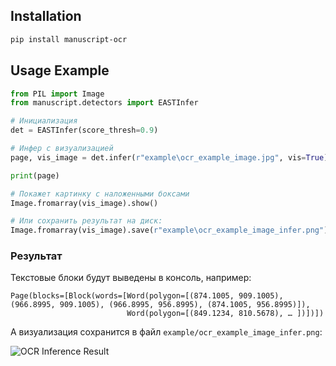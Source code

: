 ## Installation

```bash
pip install manuscript-ocr
````

## Usage Example

```python
from PIL import Image
from manuscript.detectors import EASTInfer

# Инициализация
det = EASTInfer(score_thresh=0.9)

# Инфер с визуализацией
page, vis_image = det.infer(r"example\ocr_example_image.jpg", vis=True)

print(page)

# Покажет картинку с наложенными боксами
Image.fromarray(vis_image).show()

# Или сохранить результат на диск:
Image.fromarray(vis_image).save(r"example\ocr_example_image_infer.png")
```

### Результат

Текстовые блоки будут выведены в консоль, например:

```
Page(blocks=[Block(words=[Word(polygon=[(874.1005, 909.1005), (966.8995, 909.1005), (966.8995, 956.8995), (874.1005, 956.8995)]),
                          Word(polygon=[(849.1234, 810.5678), … ])])])
```

А визуализация сохранится в файл `example/ocr_example_image_infer.png`:

![OCR Inference Result](example/ocr_example_image_infer.png)
